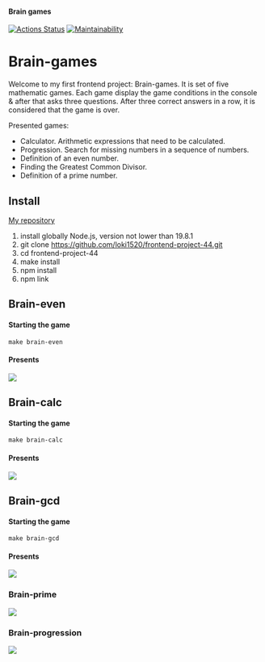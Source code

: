 #### Brain games

[![Actions Status](https://github.com/loki1520/frontend-project-44/workflows/hexlet-check/badge.svg)](https://github.com/loki1520/frontend-project-44/actions)
[![Maintainability](https://api.codeclimate.com/v1/badges/6067a601ae85a130218a/maintainability)](https://codeclimate.com/github/loki1520/frontend-project-44/maintainability)

# Brain-games

Welcome to my first frontend project: Brain-games. It is set of five mathematic games. Each game display the game conditions in the console & after that asks three questions. After three correct answers in a row, it is considered that the game is over.

Presented games:

* Calculator. Arithmetic expressions that need to be calculated.
* Progression. Search for missing numbers in a sequence of numbers.
* Definition of an even number.
* Finding the Greatest Common Divisor.
* Definition of a prime number.

## Install

[My repository](https://github.com/loki1520/frontend-project-44) 

1. install globally Node.js, version not lower than 19.8.1
2. git clone https://github.com/loki1520/frontend-project-44.git
3. cd frontend-project-44
4. make install
5. npm install
6. npm link


## Brain-even

#### Starting the game
```
make brain-even
```
#### Presents
<a href="https://asciinema.org/a/571654" target="_blank"><img src="https://asciinema.org/a/571654.svg" /></a>

## Brain-calc
#### Starting the game
```
make brain-calc
```
#### Presents
<a href="https://asciinema.org/a/nf1ObHFfDMtLgoXxyDofFEE5n" target="_blank"><img src="https://asciinema.org/a/nf1ObHFfDMtLgoXxyDofFEE5n.svg" /></a>

## Brain-gcd
#### Starting the game
```
make brain-gcd
```
#### Presents

<a href="https://asciinema.org/a/jEThWNPETg07WWsOyFxgXOEAt" target="_blank"><img src="https://asciinema.org/a/jEThWNPETg07WWsOyFxgXOEAt.svg" /></a>

### Brain-prime
<a href="https://asciinema.org/a/ML5ysLDHpojicpvbLsQrweYZ4" target="_blank"><img src="https://asciinema.org/a/ML5ysLDHpojicpvbLsQrweYZ4.svg" /></a>

### Brain-progression
<a href="https://asciinema.org/a/seIlQYyd0Z8gl57V5AeQmbRPX" target="_blank"><img src="https://asciinema.org/a/seIlQYyd0Z8gl57V5AeQmbRPX.svg" /></a>

